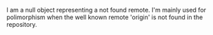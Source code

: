 I am a null object representing a not found remote. I'm mainly used for polimorphism when the well known remote 'origin' is not found in the repository.